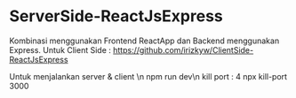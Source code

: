 # ServerSide-ReactJsExpress
Kombinasi menggunakan Frontend ReactApp dan Backend menggunakan Express. Untuk Client Side : https://github.com/irizkyw/ClientSide-ReactJsExpress

Untuk menjalankan server & client \n
npm run dev\n
kill port : 4
npx kill-port 3000
